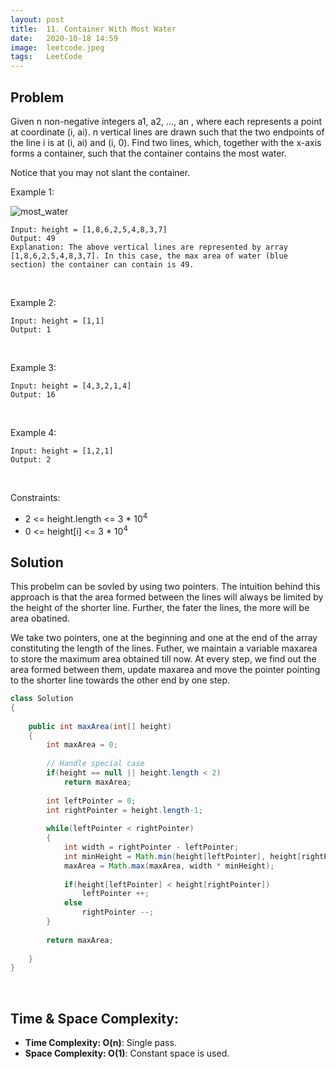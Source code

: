 ```yaml
---
layout: post
title:  11. Container With Most Water
date:   2020-10-18 14:59
image:  leetcode.jpeg
tags:   LeetCode
---
```


## Problem

Given n non-negative integers a1, a2, ..., an , where each represents a point at coordinate (i, ai). n vertical lines are drawn such that the two endpoints of the line i is at (i, ai) and (i, 0). Find two lines, which, together with the x-axis forms a container, such that the container contains the most water.

Notice that you may not slant the container.

Example 1: 

![most_water](https://s3-lc-upload.s3.amazonaws.com/uploads/2018/07/17/question_11.jpg)

```
Input: height = [1,8,6,2,5,4,8,3,7]
Output: 49
Explanation: The above vertical lines are represented by array [1,8,6,2,5,4,8,3,7]. In this case, the max area of water (blue section) the container can contain is 49.
```

<!-- Line breaks -->
<br />

Example 2:

```
Input: height = [1,1]
Output: 1
```

<!-- Line breaks -->
<br />

Example 3: 

```
Input: height = [4,3,2,1,4]
Output: 16
```

<!-- Line breaks -->
<br />

Example 4:

```
Input: height = [1,2,1]
Output: 2
```

<!-- Line breaks -->
<br />

Constraints:

* 2 <= height.length <= 3 * 10<sup>4</sup>
* 0 <= height[i] <= 3 * 10<sup>4</sup>

## Solution

This probelm can be sovled by using two pointers. The intuition behind this approach is that the area formed between the lines will always be limited by the height of the shorter line. Further, the fater the lines, the more will be area obatined. 

We take two pointers, one at the beginning and one at the end of the array constituting the length of the lines. Futher, we maintain a variable maxarea to store the maximum area obtained till now. At every step, we find out the area formed between them, update maxarea and move the pointer pointing to the shorter line towards the other end by one step.

```java
class Solution 
{
    
    public int maxArea(int[] height) 
    {
        int maxArea = 0;
        
        // Handle special case
        if(height == null || height.length < 2)
            return maxArea;
        
        int leftPointer = 0;
        int rightPointer = height.length-1;
        
        while(leftPointer < rightPointer)
        {
            int width = rightPointer - leftPointer;
            int minHeight = Math.min(height[leftPointer], height[rightPointer]);
            maxArea = Math.max(maxArea, width * minHeight);
            
            if(height[leftPointer] < height[rightPointer])
                leftPointer ++;
            else
                rightPointer --;
        }
        
        return maxArea;
        
    }
}
```

<!-- Line breaks -->
<br />

## Time & Space Complexity:

* **Time Complexity: O(n)**: Single pass.
* **Space Complexity: O(1)**: Constant space is used.
